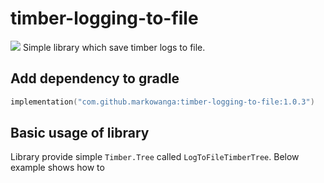 # timber-logging-to-file
[![](https://jitpack.io/v/markowanga/timber-logging-to-file.svg)](https://jitpack.io/#markowanga/timber-logging-to-file)
Simple library which save timber logs to file.

## Add dependency to gradle
```kotlin
implementation("com.github.markowanga:timber-logging-to-file:1.0.3")
```

## Basic usage of library
Library provide simple `Timber.Tree` called `LogToFileTimberTree`.
Below example shows how to